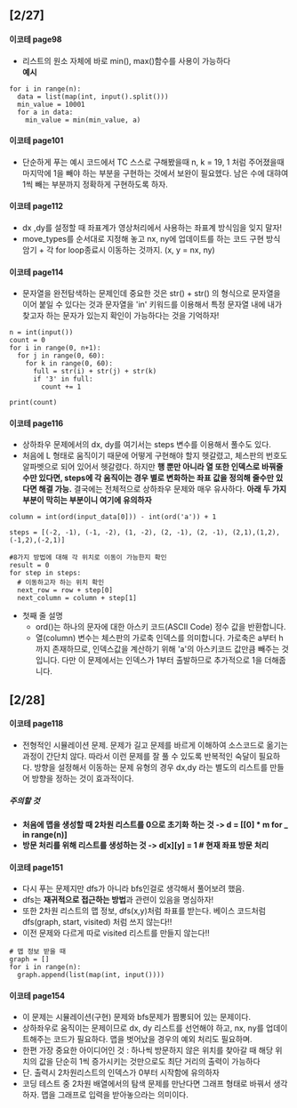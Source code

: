 ## [2/27]

#### 이코테 page98

- 리스트의 원소 자체에 바로 min(), max()함수를 사용이 가능하다  
**예시**
```
for i in range(n):
  data = list(map(int, input().split()))
  min_value = 10001
  for a in data:
    min_value = min(min_value, a)
```
#### 이코테 page101

- 단순하게 푸는 예시 코드에서 TC 스스로 구해봤을때  n, k = 19, 1 처럼 주어졌을때 마지막에 1을 빼야 하는 부분을 
구현하는 것에서 보완이 필요헸다. 남은 수에 대햐여 1씩 빼는 부분까지 정확하게 구현하도록 하자. 

#### 이코테 page112
- dx ,dy를 설정할 때 좌표계가 영상처리에서 사용하는 좌표계 방식임을 잊지 말자! 
- move_types를 순서대로 지정해 놓고 nx, ny에 업데이트를 하는 코드 구현 방식 암기 + 각 for loop종료시 이동하는 것까지. (x, y = nx, ny)

#### 이코테 page114
- 문자열을 완전탐색하는 문제인데 중요한 것은 str() + str() 의 형식으로 문자열을 이어 붙일 수 있다는 것과 문자열을 'in' 키워드를 이용해서 특정
문자열 내에 내가 찾고자 하는 문자가 있는지 확인이 가능하다는 것을 기억하자!
```
n = int(input())
count = 0
for i in range(0, n+1):
  for j in range(0, 60):
    for k in range(0, 60):
      full = str(i) + str(j) + str(k) 
      if '3' in full:
        count += 1

print(count)
```
#### 이코테 page116
- 상하좌우 문제에서의 dx, dy를 여기서는 steps 변수를 이용해서 풀수도 있다. 
- 처음에 L 형태로 움직이기 때문에 어떻게 구현해야 할지 헷갈렸고, 체스판의 번호도 알파벳으로 되어 있어서 헷갈렸다. 하지만 **행 뿐만 아니라 열 또한 
인덱스로 바꿔줄 수만 있다면, steps에 각 움직이는 경우 별로 변화하는 좌표 값을 정의해 줄수만 있다면 해결 가능.** 결국에는 전체적으로
상하좌우 문제와 매우 유사하다. **아래 두 가지 부분이 막히는 부분이니 여기에 유의하자**

```
column = int(ord(input_data[0])) - int(ord('a')) + 1
```
```
steps = [(-2, -1), (-1, -2), (1, -2), (2, -1), (2, -1), (2,1),(1,2),(-1,2),(-2,1)]

#8가지 방법에 대해 각 위치로 이동이 가능한지 확인
result = 0
for step in steps:
  # 이동하고자 하는 위치 확인
  next_row = row + step[0]
  next_column = column + step[1]
```
- 첫째 줄 설명
  - ord()는 하나의 문자에 대한 아스키 코드(ASCII Code) 정수 값을 반환합니다.
  - 열(column) 변수는 체스판의 가로축 인덱스를 의미합니다. 가로축은 a부터 h까지 존재하므로, 인덱스값을 계산하기 위해 'a'의 아스키코드 값만큼 빼주는 것입니다. 다만 이 문제에서는 인덱스가 1부터 출발하므로 추가적으로 1을 더해줍니다.

## [2/28]

#### 이코테 page118
- 전형적인 시뮬레이션 문제. 문제가 길고 문제를 바르게 이해하여 소스코드로 옮기는 과정이 간단치 않다. 따라서 이런 문제를 잘 풀 수 있도록 반복적인 숙달이 필요하다. 방향을 설정해서 이동하는 문제 유형의 경우 dx,dy 라는 별도의 리스트를 만들어 방향을 정하는 것이 효과적이다. 

##### 주의할 것
- **처음에 맵을 생성할 때 2차원 리스트를 0으로 초기화 하는 것 -> d = [[0] * m for _ in range(n)]**
- **방문 처리를 위해 리스트를 생성하는 것 -> d[x][y] = 1 # 현재 좌표 방문 처리**

#### 이코테 page151
- 다시 푸는 문제지만 dfs가 아니라 bfs인걸로 생각해서 풀어보려 했음. 
- dfs는 **재귀적으로 접근하는 방법**과 관련이 있음을 명심하자!
- 또한 2차원 리스트의 맵 정보, dfs(x,y)처럼 좌표를 받는다. 베이스 코드처럼 dfs(graph, start, visited) 처럼 쓰지 않는다!!
- 이전 문제와 다르게 따로 visited 리스트를 만들지 않는다!!

```
# 맵 정보 받을 때
graph = []
for i in range(n):
  graph.append(list(map(int, input())))
```

#### 이코테 page154
- 이 문제는 시뮬레이션(구현) 문제와 bfs문제가 짬뽕되어 있는 문제이다. 
- 상하좌우로 움직이는 문제이므로 dx, dy 리스트를 선언해야 하고, nx, ny를 업데이트해주는 코드가 필요하다. 맵을 벗어났을 경우의 예외 처리도 필요하며.
- 한편 가장 중요한 아이디어인 것 : 하나씩 방문하지 않은 위치를 찾아갈 때 해당 위치의 값을 단순히 1씩 증가시키는 것만으로도 최단 거리의 출력이 가능하다
- 단. 출력시 2차원리스트의 인덱스가 0부터 시작함에 유의하자
- 코딩 테스트 중 2차원 배열에서의 탐색 문제를 만난다면 그래프 형태로 바꿔서 생각하자. 맵을 그래프로 입력을 받아놓으라는 의미이다.
